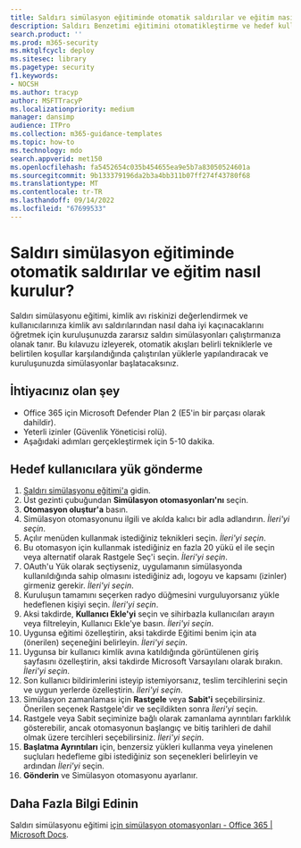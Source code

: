 ```yaml
---
title: Saldırı simülasyon eğitiminde otomatik saldırılar ve eğitim nasıl kurulur?
description: Saldırı Benzetimi eğitimini otomatikleştirme ve hedef kullanıcılara yük gönderme adımları. Bu kılavuzu izleyerek, belirli tekniklere ve yüklere sahip otomatik saldırı akışları oluşturmayı öğreneceksiniz.
search.product: ''
ms.prod: m365-security
ms.mktglfcycl: deploy
ms.sitesec: library
ms.pagetype: security
f1.keywords:
- NOCSH
ms.author: tracyp
author: MSFTTracyP
ms.localizationpriority: medium
manager: dansimp
audience: ITPro
ms.collection: m365-guidance-templates
ms.topic: how-to
ms.technology: mdo
search.appverid: met150
ms.openlocfilehash: fa5452654c035b454655ea9e5b7a83050524601a
ms.sourcegitcommit: 9b133379196da2b3a4bb311b07ff274f43780f68
ms.translationtype: MT
ms.contentlocale: tr-TR
ms.lasthandoff: 09/14/2022
ms.locfileid: "67699533"
---
```

# <a name="how-to-setup-automated-attacks-and-training-within-attack-simulation-training"></a>Saldırı simülasyon eğitiminde otomatik saldırılar ve eğitim nasıl kurulur?

Saldırı simülasyonu eğitimi, kimlik avı riskinizi değerlendirmek ve kullanıcılarınıza kimlik avı saldırılarından nasıl daha iyi kaçınacaklarını öğretmek için kuruluşunuzda zararsız saldırı simülasyonları çalıştırmanıza olanak tanır. Bu kılavuzu izleyerek, otomatik akışları belirli tekniklerle ve belirtilen koşullar karşılandığında çalıştırılan yüklerle yapılandıracak ve kuruluşunuzda simülasyonlar başlatacaksınız.

## <a name="what-youll-need"></a>İhtiyacınız olan şey

- Office 365 için Microsoft Defender Plan 2 (E5'in bir parçası olarak dahildir).
- Yeterli izinler (Güvenlik Yöneticisi rolü).
- Aşağıdaki adımları gerçekleştirmek için 5-10 dakika.

## <a name="send-a-payload-to-target-users"></a>Hedef kullanıcılara yük gönderme

1. [Saldırı simülasyonu eğitimi'a](https://security.microsoft.com/attacksimulator) gidin.
1. Üst gezinti çubuğundan **Simülasyon otomasyonları'nı** seçin.
1. **Otomasyon oluştur'a** basın.
1. Simülasyon otomasyonunu ilgili ve akılda kalıcı bir adla adlandırın. *İleri'yi seçin*.
1. Açılır menüden kullanmak istediğiniz teknikleri seçin. *İleri'yi seçin*.
1. Bu otomasyon için kullanmak istediğiniz en fazla 20 yükü el ile seçin veya alternatif olarak Rastgele Seç'i seçin. *İleri'yi seçin*.
1. OAuth'u Yük olarak seçtiyseniz, uygulamanın simülasyonda kullanıldığında sahip olmasını istediğiniz adı, logoyu ve kapsamı (izinler) girmeniz gerekir. *İleri'yi seçin*.
1. Kuruluşun tamamını seçerken radyo düğmesini vurguluyorsanız yükle hedeflenen kişiyi seçin. *İleri'yi seçin*.
1. Aksi takdirde, **Kullanıcı Ekle'yi** seçin ve sihirbazla kullanıcıları arayın veya filtreleyin, Kullanıcı Ekle'ye basın. *İleri'yi seçin*.
1. Uygunsa eğitimi özelleştirin, aksi takdirde Eğitimi benim için ata (önerilen) seçeneğini belirleyin. *İleri'yi seçin*.
1. Uygunsa bir kullanıcı kimlik avına katıldığında görüntülenen giriş sayfasını özelleştirin, aksi takdirde Microsoft Varsayılanı olarak bırakın. *İleri'yi seçin*.
1. Son kullanıcı bildirimlerini isteyip istemiyorsanız, teslim tercihlerini seçin ve uygun yerlerde özelleştirin. *İleri'yi seçin*.
1. Simülasyon zamanlaması için **Rastgele** veya **Sabit'i** seçebilirsiniz. Önerilen seçenek Rastgele'dir ve seçildikten sonra *İleri'yi* seçin.
1. Rastgele veya Sabit seçiminize bağlı olarak zamanlama ayrıntıları farklılık gösterebilir, ancak otomasyonun başlangıç ve bitiş tarihleri de dahil olmak üzere tercihleri seçebilirsiniz. *İleri'yi seçin*.
1. **Başlatma Ayrıntıları** için, benzersiz yükleri kullanma veya yinelenen suçluları hedefleme gibi istediğiniz son seçenekleri belirleyin ve ardından *İleri'yi* seçin.
1. **Gönderin** ve Simülasyon otomasyonu ayarlanır.

## <a name="learn-more"></a>Daha Fazla Bilgi Edinin

Saldırı simülasyonu eğitimi [için simülasyon otomasyonları - Office 365 | Microsoft Docs](../../office-365-security/attack-simulation-training-simulation-automations.md).
